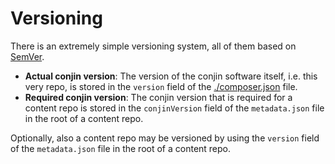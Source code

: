 # Versioning

There is an extremely simple versioning system, all of them based on [SemVer](https://semver.org/).

- **Actual conjin version**: The version of the conjin software itself, i.e. this very repo, is stored in the `version` field of the [./composer.json](../composer.json) file.
- **Required conjin version**: The conjin version that is required for a content repo is stored in the `conjinVersion` field of the `metadata.json` file in the root of a content repo.

Optionally, also a content repo may be versioned by using the `version` field of the `metadata.json` file in the root of a content repo.